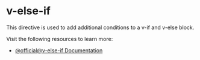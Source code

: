 # v-else-if

This directive is used to add additional conditions to a v-if and v-else block.

Visit the following resources to learn more:
- [@official@v-else-if Documentation](https://vuejs.org/api/built-in-directives.html#v-else-if)
